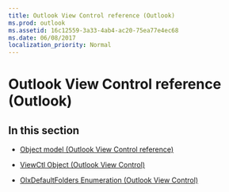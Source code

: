 ```yaml
---
title: Outlook View Control reference (Outlook)
ms.prod: outlook
ms.assetid: 16c12559-3a33-4ab4-ac20-75ea77e4ec68
ms.date: 06/08/2017
localization_priority: Normal
---
```



# Outlook View Control reference (Outlook)

## In this section


-  [Object model (Outlook View Control reference)](./overview/Outlook/object-model-outlook-view-control-reference.md)
    
-  [ViewCtl Object (Outlook View Control)](Outlook.viewc.md)
    
-  [OlxDefaultFolders Enumeration (Outlook View Control)](Outlook.olxdefaultfolde.md)
    

